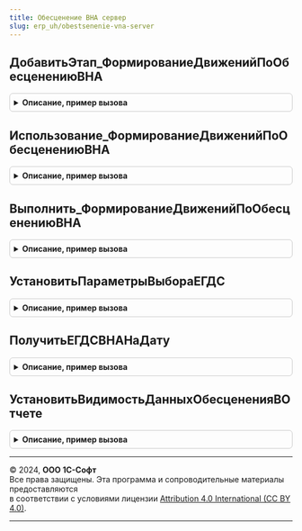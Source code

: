 ```yaml
---
title: Обесценение ВНА сервер
slug: erp_uh/obestsenenie-vna-server
---
```



## ДобавитьЭтап_ФормированиеДвиженийПоОбесценениюВНА
<details style="margin: 1em 0; padding: 0.5em; border: 1px solid #ccc; border-radius: 6px;">

<summary style="font-weight: bold; cursor: pointer;">Описание, пример вызова</summary>

```bsl

// Добавляет этап в таблицу этапов закрытия месяца.
// Элементы данной таблицы являются элементами второго уровня в дереве этапов в форме закрытия месяца.
// Вызывается из ЗакрытиеМесяцаСервер.ЗаполнитьОписаниеЭтаповЗакрытияМесяца(ТаблицаЭтапов).
//
// Параметры:
// 	ТаблицаЭтапов - (См. Обработки.ОперацииЗакрытияМесяца.ЗаполнитьОписаниеЭтаповЗакрытияМесяца).
// 	ТекущийРодитель - Строка - идентификатор группы.
Процедура ДобавитьЭтап_ФормированиеДвиженийПоОбесценениюВНА(ТаблицаЭтапов, ТекущийРодитель) Экспорт
```

Пример вызова
```bsl
ОбесценениеВНАСервер.ДобавитьЭтап_ФормированиеДвиженийПоОбесценениюВНА(ТаблицаЭтапов, ТекущийРодитель) 
```
</details>

## Использование_ФормированиеДвиженийПоОбесценениюВНА
<details style="margin: 1em 0; padding: 0.5em; border: 1px solid #ccc; border-radius: 6px;">

<summary style="font-weight: bold; cursor: pointer;">Описание, пример вызова</summary>

```bsl

// Определяет статус операции "ФормированиеДвиженийПоОбесценениюВНА".
//
// Параметры:
//  ПараметрыОбработчика - Структура - Параметры обработчика
Процедура Использование_ФормированиеДвиженийПоОбесценениюВНА(ПараметрыОбработчика) Экспорт
```

Пример вызова
```bsl
ОбесценениеВНАСервер.Использование_ФормированиеДвиженийПоОбесценениюВНА(ПараметрыОбработчика) 
```
</details>

## Выполнить_ФормированиеДвиженийПоОбесценениюВНА
<details style="margin: 1em 0; padding: 0.5em; border: 1px solid #ccc; border-radius: 6px;">

<summary style="font-weight: bold; cursor: pointer;">Описание, пример вызова</summary>

```bsl

// Выполняет операцию "ФормированиеДвиженийПоОбесценениюВНА".
//
// Параметры:
//  ПараметрыОбработчика - Структура - Параметры обработчика
Процедура Выполнить_ФормированиеДвиженийПоОбесценениюВНА(ПараметрыОбработчика) Экспорт
```

Пример вызова
```bsl
ОбесценениеВНАСервер.Выполнить_ФормированиеДвиженийПоОбесценениюВНА(ПараметрыОбработчика) 
```
</details>

## УстановитьПараметрыВыбораЕГДС
<details style="margin: 1em 0; padding: 0.5em; border: 1px solid #ccc; border-radius: 6px;">

<summary style="font-weight: bold; cursor: pointer;">Описание, пример вызова</summary>

```bsl

// Установить параметры выбора ЕГДС.
// Используется в документах ПеремещениеОС2_4 и ПеремещениеВНА2_4 для установки отбора владельца ЕГДС.
//
// Параметры:
//  ЕГДС - ПолеФормы - ЕГДС.
//  Объект - ДокументОбъект.ПеремещениеОС2_4 - Документ.
Процедура УстановитьПараметрыВыбораЕГДС(ЕГДС, Объект) Экспорт
```

Пример вызова
```bsl
ОбесценениеВНАСервер.УстановитьПараметрыВыбораЕГДС(ЕГДС, Объект) 
```
</details>

## ПолучитьЕГДСВНАНаДату
<details style="margin: 1em 0; padding: 0.5em; border: 1px solid #ccc; border-radius: 6px;">

<summary style="font-weight: bold; cursor: pointer;">Описание, пример вызова</summary>

```bsl


// Получить ЕГДС ВНА на дату.
//
// Параметры:
//  Организация - СправочникСсылка.Организации - Организация.
//  ВнеоборотныйАктив - СправочникСсылка.ОбъектыЭксплуатации, СправочникСсылка.НематериальныеАктивы - Внеоборотный актив.
//  Дата - Дата
//
// Возвращаемое значение:
//  СправочникСсылка.ЕдиницыГенерирующиеДенежныеСредства - ЕГДС ВНА на указанную дату.
Функция ПолучитьЕГДСВНАНаДату(Организация, ВнеоборотныйАктив, Дата) Экспорт
```

Пример вызова
```bsl
Результат = ОбесценениеВНАСервер.ПолучитьЕГДСВНАНаДату(Организация, ВнеоборотныйАктив, Дата) 
```
</details>

## УстановитьВидимостьДанныхОбесцененияВОтчете
<details style="margin: 1em 0; padding: 0.5em; border: 1px solid #ccc; border-radius: 6px;">

<summary style="font-weight: bold; cursor: pointer;">Описание, пример вызова</summary>

```bsl


// Установить видимость данных обесценения в отчете.
// При отключенной функциональной опции ИспользоватьОбесценениеВНА
// удаляет из отчета колонки с именами начинающимися на Обесценение.
//
// Параметры:
//  НастройкиОсновнойСхемы - НастройкиКомпоновкиДанных - .
Процедура УстановитьВидимостьДанныхОбесцененияВОтчете(НастройкиОсновнойСхемы) Экспорт
```

Пример вызова
```bsl
ОбесценениеВНАСервер.УстановитьВидимостьДанныхОбесцененияВОтчете(НастройкиОсновнойСхемы) 
```
</details>

---

© 2024, **ООО 1С-Софт**  
Все права защищены. Эта программа и сопроводительные материалы предоставляются  
в соответствии с условиями лицензии [Attribution 4.0 International (CC BY 4.0)](https://creativecommons.org/licenses/by/4.0/legalcode).

---
